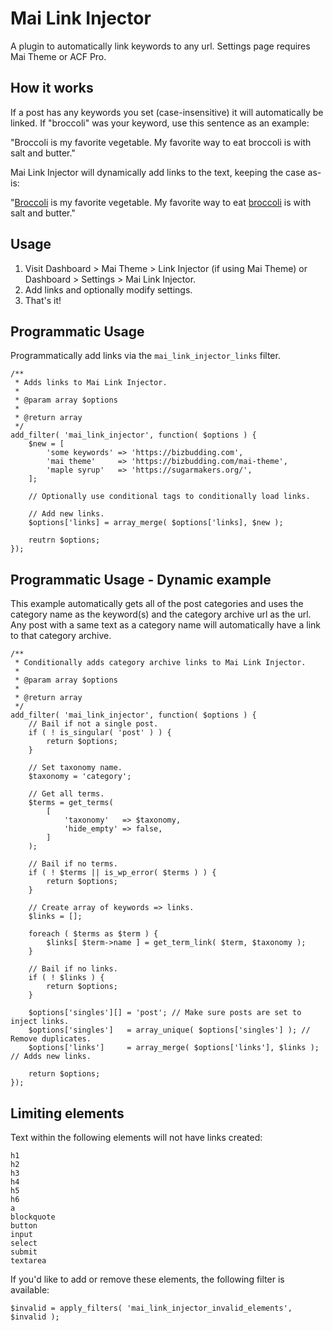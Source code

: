 # Mai Link Injector
A plugin to automatically link keywords to any url. Settings page requires Mai Theme or ACF Pro.

## How it works
If a post has any keywords you set (case-insensitive) it will automatically be linked. If "broccoli" was your keyword, use this sentence as an example:

"Broccoli is my favorite vegetable. My favorite way to eat broccoli is with salt and butter."

Mai Link Injector will dynamically add links to the text, keeping the case as-is:

"<a href="https://example.com">Broccoli</a> is my favorite vegetable. My favorite way to eat <a href="https://example.com">broccoli</a> is with salt and butter."

## Usage
1. Visit Dashboard > Mai Theme > Link Injector (if using Mai Theme) or Dashboard > Settings > Mai Link Injector.
2. Add links and optionally modify settings.
3. That's it!

## Programmatic Usage

Programmatically add links via the `mai_link_injector_links` filter.
```
/**
 * Adds links to Mai Link Injector.
 *
 * @param array $options
 *
 * @return array
 */
add_filter( 'mai_link_injector', function( $options ) {
	$new = [
		'some keywords' => 'https://bizbudding.com',
		'mai theme'     => 'https://bizbudding.com/mai-theme',
		'maple syrup'   => 'https://sugarmakers.org/',
	];

	// Optionally use conditional tags to conditionally load links.

	// Add new links.
	$options['links] = array_merge( $options['links], $new );

	reutrn $options;
});
```

## Programmatic Usage - Dynamic example
This example automatically gets all of the post categories and uses the category name as the keyword(s) and the category archive url as the url. Any post with a same text as a category name will automatically have a link to that category archive.

```
/**
 * Conditionally adds category archive links to Mai Link Injector.
 *
 * @param array $options
 *
 * @return array
 */
add_filter( 'mai_link_injector', function( $options ) {
	// Bail if not a single post.
	if ( ! is_singular( 'post' ) ) {
		return $options;
	}

	// Set taxonomy name.
	$taxonomy = 'category';

	// Get all terms.
	$terms = get_terms(
		[
			'taxonomy'   => $taxonomy,
			'hide_empty' => false,
		]
	);

	// Bail if no terms.
	if ( ! $terms || is_wp_error( $terms ) ) {
		return $options;
	}

	// Create array of keywords => links.
	$links = [];

	foreach ( $terms as $term ) {
		$links[ $term->name ] = get_term_link( $term, $taxonomy );
	}

	// Bail if no links.
	if ( ! $links ) {
		return $options;
	}

	$options['singles'][] = 'post'; // Make sure posts are set to inject links.
	$options['singles']   = array_unique( $options['singles'] ); // Remove duplicates.
	$options['links']     = array_merge( $options['links'], $links ); // Adds new links.

	return $options;
});
```

## Limiting elements
Text within the following elements will not have links created:
```
h1
h2
h3
h4
h5
h6
a
blockquote
button
input
select
submit
textarea
```
If you'd like to add or remove these elements, the following filter is available:
```
$invalid = apply_filters( 'mai_link_injector_invalid_elements', $invalid );
```
